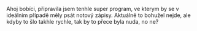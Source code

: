 Ahoj bobíci, připravila jsem tenhle super program, ve kterym by se v ideálnim případě měly psát notový zápisy. Aktuálně to bohužel nejde, ale kdyby to šlo takhle rychle, tak by to přece byla nuda, no ne?

